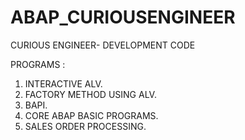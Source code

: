 # ABAP_CURIOUSENGINEER
CURIOUS ENGINEER- DEVELOPMENT CODE




PROGRAMS : 

1) INTERACTIVE ALV.
2) FACTORY METHOD USING ALV.
3) BAPI.
4) CORE ABAP BASIC PROGRAMS.
5) SALES ORDER PROCESSING.
